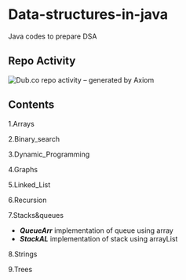# Data-structures-in-java
Java codes to prepare DSA

## Repo Activity

![Dub.co repo activity – generated by Axiom](https://repobeats.axiom.co/api/embed/4872bc15aeb4cfc3ec1560ae3c57f0b906ba90e7.svg "Repobeats analytics image")

## Contents

1.Arrays


2.Binary_search

3.Dynamic_Programming

4.Graphs

5.Linked_List

6.Recursion

7.Stacks&queues
- ***QueueArr*** implementation of queue using array
- ***StackAL*** implementation of stack using arrayList



8.Strings

9.Trees

